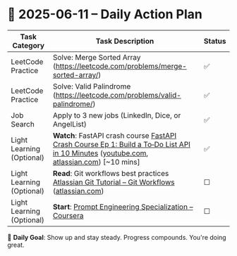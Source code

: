 # 📌 2025-06-11 – Daily Action Plan

| Task Category         | Task Description                                                                 | Status |
|----------------------|------------------------------------------------------------------------------------|--------|
| LeetCode Practice     | Solve: Merge Sorted Array (https://leetcode.com/problems/merge-sorted-array/)    | ✅      |
| LeetCode Practice     | Solve: Valid Palindrome (https://leetcode.com/problems/valid-palindrome/)        | ✅      |
| Job Search            | Apply to 3 new jobs (LinkedIn, Dice, or AngelList)                               | ✅      |
| Light Learning (Optional) | **Watch**: FastAPI crash course [FastAPI Crash Course Ep 1: Build a To‑Do List API in 10 Minutes](https://www.youtube.com/watch?v=lmHltbt9ct8) ([youtube.com][1], [atlassian.com][2]) [~10 mins] | ✅      |
| Light Learning (Optional) | **Read**: Git workflows best practices [Atlassian Git Tutorial – Git Workflows](https://www.atlassian.com/git/tutorials/comparing-workflows) ([atlassian.com][3]) | ☐      |
| Light Learning (Optional) | **Start**: [Prompt Engineering Specialization – Coursera][4] | ☐      |

🎯 **Daily Goal**: Show up and stay steady. Progress compounds. You're doing great.


[1]: https://www.youtube.com/watch?v=lmHltbt9ct8&utm_source=chatgpt.com "FastAPI Crash Course Ep 1: Build a To-Do List API in 10 Minutes ..."
[2]: https://www.atlassian.com/git/tutorials/using-branches/merge-strategy?utm_source=chatgpt.com "Git merge strategy options & examples | Atlassian Git Tutorial"
[3]: https://www.atlassian.com/git/tutorials/comparing-workflows?utm_source=chatgpt.com "Git Workflow | Atlassian Git Tutorial"
[4]: https://www.coursera.org/specializations/prompt-engineering?irgwc=1&utm_medium=partners&utm_source=impact&utm_campaign=5761809&utm_content=b2c&irclickid=WGAyJ3wBpxycRtlQYZSw33K9UksQ7tVAoXDlzE0&utm_campaignid=Khushboo.&utm_term=14726_SI_1164545_ "Prompt Engineering Specialization – Coursera"